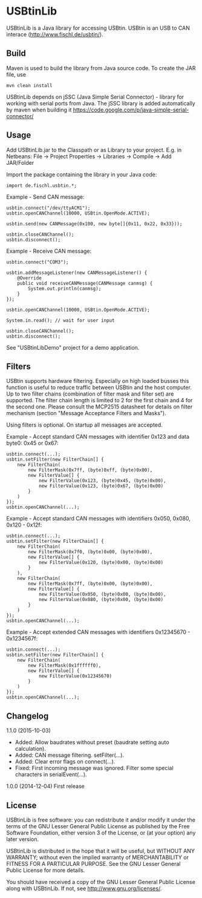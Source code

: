 USBtinLib
=========

USBtinLib is a Java library for accessing USBtin. USBtin is an USB to CAN
interace (http://www.fischl.de/usbtin/).

Build
-----
Maven is used to build the library from Java source code. To create the JAR file,
use
```
mvn clean install
```

USBtinLib depends on jSSC (Java Simple Serial Connector) - library for working
with serial ports from Java. The jSSC library is added automatically by maven when building it
https://code.google.com/p/java-simple-serial-connector/


Usage
-----

Add USBtinLib.jar to the Classpath or as Library to your project. E.g. in
Netbeans: File -> Project Properties -> Libraries -> Compile -> Add JAR/Folder

Import the package containing the library in your Java code:
```
import de.fischl.usbtin.*;
```

Example - Send CAN message:
```
usbtin.connect("/dev/ttyACM1");
usbtin.openCANChannel(10000, USBtin.OpenMode.ACTIVE);

usbtin.send(new CANMessage(0x100, new byte[]{0x11, 0x22, 0x33}));

usbtin.closeCANChannel();
usbtin.disconnect();
```

Example - Receive CAN message:
```
usbtin.connect("COM3");

usbtin.addMessageListener(new CANMessageListener() {
    @Override
    public void receiveCANMessage(CANMessage canmsg) {
        System.out.println(canmsg);
    }                
});

usbtin.openCANChannel(10000, USBtin.OpenMode.ACTIVE);

System.in.read(); // wait for user input

usbtin.closeCANChannel();
usbtin.disconnect();
```

See "USBtinLibDemo" project for a demo application.


Filters
-------

USBtin supports hardware filtering. Especially on high loaded busses this function is useful to
reduce traffic between USBtin and the host computer. Up to two filter chains (combination of
filter mask and filter set) are supported. The filter chain length is limited to 2 for the first
chain and 4 for the second one. Please consult the MCP2515 datasheet for details on filter mechanism
(section "Message Acceptance Filters and Masks").

Using filters is optional. On startup all messages are accepted.

Example - Accept standard CAN messages with identifier 0x123 and data byte0: 0x45 or 0x67:
```
usbtin.connect(...);
usbtin.setFilter(new FilterChain[] {
    new FilterChain(
        new FilterMask(0x7ff, (byte)0xff, (byte)0x00),
        new FilterValue[] {
            new FilterValue(0x123, (byte)0x45, (byte)0x00),
            new FilterValue(0x123, (byte)0x67, (byte)0x00)
        }
    )
});
usbtin.openCANChannel(...);
```

Example - Accept standard CAN messages with identifiers 0x050, 0x080, 0x120 - 0x12f:
```
usbtin.connect(...);
usbtin.setFilter(new FilterChain[] {
    new FilterChain(
        new FilterMask(0x7f0, (byte)0x00, (byte)0x00),
        new FilterValue[] {
            new FilterValue(0x120, (byte)0x00, (byte)0x00)
        }
    ),
    new FilterChain(
        new FilterMask(0x7ff, (byte)0x00, (byte)0x00),
        new FilterValue[] {
            new FilterValue(0x050, (byte)0x00, (byte)0x00),
            new FilterValue(0x080, (byte)0x00, (byte)0x00)
        }
    )
});
usbtin.openCANChannel(...);
```

Example - Accept extended CAN messages with identifiers 0x12345670 - 0x1234567f:
```
usbtin.connect(...);
usbtin.setFilter(new FilterChain[] {
    new FilterChain(
        new FilterMask(0x1ffffff0),
        new FilterValue[] {
            new FilterValue(0x12345670)
        }
    )
});
usbtin.openCANChannel(...);
```


Changelog
---------

1.1.0 (2015-10-03)
* Added: Allow baudrates without preset (baudrate setting auto calculation).
* Added: CAN message filtering. setFilter(...).
* Added: Clear error flags on connect(...).
* Fixed: First incoming message was ignored. Filter some special characters in serialEvent(...).

1.0.0 (2014-12-04)
First release


License
-------

USBtinLib is free software: you can redistribute it and/or modify
it under the terms of the GNU Lesser General Public License as published by
the Free Software Foundation, either version 3 of the License, or
(at your option) any later version.

USBtinLib is distributed in the hope that it will be useful,
but WITHOUT ANY WARRANTY; without even the implied warranty of
MERCHANTABILITY or FITNESS FOR A PARTICULAR PURPOSE.  See the
GNU Lesser General Public License for more details.

You should have received a copy of the GNU Lesser General Public License
along with USBtinLib.  If not, see <http://www.gnu.org/licenses/>.
